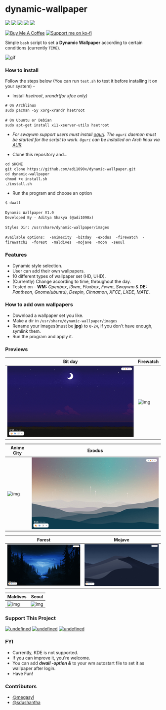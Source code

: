 # dynamic-wallpaper

<p align="left">
  <img src="https://img.shields.io/badge/Maintained%3F-Yes-blueviolet?style=flat-square">
  <img src="https://img.shields.io/github/license/adi1090x/dynamic-wallpaper?style=flat-square">
  <img src="https://img.shields.io/github/stars/adi1090x/dynamic-wallpaper?color=red&style=flat-square">
  <img src="https://img.shields.io/github/forks/adi1090x/dynamic-wallpaper?style=flat-square">
  <img src="https://img.shields.io/github/issues/adi1090x/dynamic-wallpaper?style=flat-square">
</p>

<p align="left">
<a href="https://www.buymeacoffee.com/adi1090x"><img src="https://raw.githubusercontent.com/adi1090x/files/master/other/bmac.png" alt="Buy Me A Coffee"></a>
<a href="https://ko-fi.com/adi1090x"><img src="https://raw.githubusercontent.com/adi1090x/files/master/other/kofi.png" alt="Support me on ko-fi"></a>
</p>

Simple `bash` script to set a **Dynamic Wallpaper** according to certain conditions (currently `TIME`).

![gif](https://raw.githubusercontent.com/adi1090x/files/master/dynamic-wallpaper/firewatch.gif) <br />

### How to install
Follow the steps below (You can run `test.sh` to test it before installing it on your system) -

+ Install *hsetroot*, *xrandr(for xfce only)*  
```
# On Archlinux
sudo pacman -Sy xorg-xrandr hsetroot

# On Ubuntu or Debian
sudo apt-get install x11-xserver-utils hsetroot
```

+ *For swaywm support users must install [oguri](https://github.com/vilhalmer/oguri). The `oguri` daemon must be started for the script to work. `Oguri` can be installed on Arch linux via [AUR](https://aur.archlinux.org/packages/oguri-git/).*

+ Clone this repository and...
```
cd $HOME
git clone https://github.com/adi1090x/dynamic-wallpaper.git
cd dynamic-wallpaper
chmod +x install.sh
./install.sh
```

+ Run the program and choose an option
```
$ dwall

Dynamic Wallpaper V1.0
Developed By - Aditya Shakya (@adi1090x)

Styles Dir: /usr/share/dynamic-wallpaper/images

Available options:  -animecity  -bitday  -exodus  -firewatch  -firewatch2  -forest  -maldives  -mojave  -moon  -seoul  
```

### Features

+ Dynamic style selection.
+ User can add their own wallpapers.
+ 10 different types of wallpaper set (HD, UHD).
+ (Currently) Change according to time, throughout the day.
+ Tested on - **WM:** *Openbox*, *i3wm*, *Fluxbox*, *Fvwm*, *Swaywm* & **DE:** *Pantheon*, *Gnome(ubuntu)*, *Deepin*, *Cinnamon*, *XFCE*, *LXDE*, *MATE*.

### How to add own wallpapers

+ Download a wallpaper set you like.
+ Make a dir in `/usr/share/dynamic-wallpaper/images`
+ Rename your images(must be **jpg**) to `0-24`, if you don't have enough, symlink them.
+ Run the program and apply it.

### Previews

|Bit day|Firewatch|
|--|--|
|![img](https://raw.githubusercontent.com/adi1090x/files/master/dynamic-wallpaper/bitday.gif)|![img](https://raw.githubusercontent.com/adi1090x/files/master/dynamic-wallpaper/firewatch.gif)|

|Anime City|Exodus|
|--|--|
|![img](https://raw.githubusercontent.com/adi1090x/files/master/dynamic-wallpaper/animecity.gif)|![img](https://raw.githubusercontent.com/adi1090x/files/master/dynamic-wallpaper/exodus.gif)|

|Forest|Mojave|
|--|--|
|![img](https://raw.githubusercontent.com/adi1090x/files/master/dynamic-wallpaper/forest.gif)|![img](https://raw.githubusercontent.com/adi1090x/files/master/dynamic-wallpaper/mojave.gif)|

|Maldives|Seoul|
|--|--|
|![img](https://raw.githubusercontent.com/adi1090x/files/master/dynamic-wallpaper/maldives.gif)|![img](https://raw.githubusercontent.com/adi1090x/files/master/dynamic-wallpaper/seoul.gif)|


### Support This Project
<p align="left">
<a href="https://www.paypal.me/adi1090x" target="_blank"><img alt="undefined" src="https://img.shields.io/badge/paypal-adi1090x-blue?style=for-the-badge&logo=paypal"></a>
<a href="https://www.buymeacoffee.com/adi1090x" target="_blank"><img alt="undefined" src="https://img.shields.io/badge/BuyMeAcoffee-adi1090x-orange?style=for-the-badge&logo=buy-me-a-coffee"></a>  
<a href="https://ko-fi.com/adi1090x" target="_blank"><img alt="undefined" src="https://img.shields.io/badge/KoFi-adi1090x-red?style=for-the-badge&logo=ko-fi"></a>  
</p>

### FYI

+ Currently, KDE is not supported.
+ If you can improve it, you're welcome.
+ You can add ***dwall -option &*** to your wm autostart file to set it as wallpaper after login.
+ Have Fun!

### Contributors

+ [@megasyl](https://github.com/megasyl)
+ [@sdushantha](https://github.com/sdushantha) 
